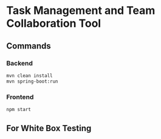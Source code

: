 # Task Management and Team Collaboration Tool

## Commands

### Backend

```sh
mvn clean install
mvn spring-boot:run
```

### Frontend

```sh
npm start
```

## For White Box Testing

```
